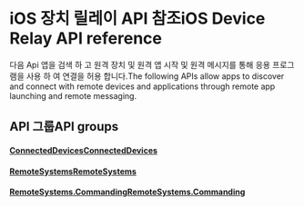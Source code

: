 # <a name="ios-device-relay-api-reference"></a><span data-ttu-id="d4d6d-101">iOS 장치 릴레이 API 참조</span><span class="sxs-lookup"><span data-stu-id="d4d6d-101">iOS Device Relay API reference</span></span>

<span data-ttu-id="d4d6d-102">다음 Api 앱을 검색 하 고 원격 장치 및 원격 앱 시작 및 원격 메시지를 통해 응용 프로그램을 사용 하 여 연결을 허용 합니다.</span><span class="sxs-lookup"><span data-stu-id="d4d6d-102">The following APIs allow apps to discover and connect with remote devices and applications through remote app launching and remote messaging.</span></span>

## <a name="api-groups"></a><span data-ttu-id="d4d6d-103">API 그룹</span><span class="sxs-lookup"><span data-stu-id="d4d6d-103">API groups</span></span>

#### <a name="connecteddevicesobjectivec-apiconnecteddevicesindexmd"></a>[<span data-ttu-id="d4d6d-104">ConnectedDevices</span><span class="sxs-lookup"><span data-stu-id="d4d6d-104">ConnectedDevices</span></span>](../objectivec-api/connecteddevices/index.md)
#### <a name="remotesystemsobjectivec-apiremotesystemsindexmd"></a>[<span data-ttu-id="d4d6d-105">RemoteSystems</span><span class="sxs-lookup"><span data-stu-id="d4d6d-105">RemoteSystems</span></span>](../objectivec-api/remotesystems/index.md)
#### <a name="remotesystemscommandingobjectivec-apiremotesystemscommandingindexmd"></a>[<span data-ttu-id="d4d6d-106">RemoteSystems.Commanding</span><span class="sxs-lookup"><span data-stu-id="d4d6d-106">RemoteSystems.Commanding</span></span>](../objectivec-api/remotesystems.commanding/index.md)